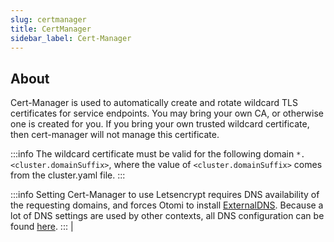 ```yaml
---
slug: certmanager
title: CertManager
sidebar_label: Cert-Manager
---
```


## About

Cert-Manager is used to automatically create and rotate wildcard TLS certificates for service endpoints. You may bring your own CA, or otherwise one is created for you. If you bring your own trusted wildcard certificate, then cert-manager will not manage this certificate.

:::info
The wildcard certificate must be valid for the following domain `*.<cluster.domainSuffix>`, where the value of `<cluster.domainSuffix>` comes from the cluster.yaml file.
:::

:::info
Setting Cert-Manager to use Letsencrypt requires DNS availability of the requesting domains, and forces Otomi to install [ExternalDNS](external-dns.md). Because a lot of DNS settings are used by other contexts, all DNS configuration can be found [here](../for-ops/console/settings/dns.md).
:::                                                                                                                                                                                                                                                      |

